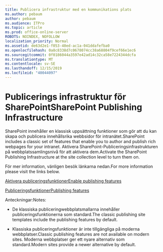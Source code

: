 ```yaml
---
title: Publicera infrastruktur med en kommunikations plats
ms.author: pebaum
author: pebaum
ms.audience: ITPro
ms.topic: article
ms.prod: office-online-server
ROBOTS: NOINDEX, NOFOLLOW
localization_priority: Normal
ms.assetid: de63d2e1-f053-40ed-ac1a-041ddafefba0
ms.openlocfilehash: 0a8c8338d7c0678074cc38a68804f9cef66e1ec6
ms.sourcegitcommit: 0f0186044a3597e42ad14c32ca58e7224344dcfa
ms.translationtype: MT
ms.contentlocale: sv-SE
ms.lasthandoff: 12/15/2019
ms.locfileid: "40044097"
---
```

# <a name="sharepoint-publishing-infrastructure"></a><span data-ttu-id="04ea6-102">Publicerings infrastruktur för SharePoint</span><span class="sxs-lookup"><span data-stu-id="04ea6-102">SharePoint Publishing Infrastructure</span></span>


<span data-ttu-id="04ea6-103">SharePoint innehåller en klassisk uppsättning funktioner som gör att du kan skapa och publicera innehållsrika webbsidor för intranätet.</span><span class="sxs-lookup"><span data-stu-id="04ea6-103">SharePoint includes a classic set of features that enable you to author and publish rich webpages for your intranet.</span></span> <span data-ttu-id="04ea6-104">Aktivera SharePoint-Publiceringsinfrastrukturen på webbplatssamlingsnivå för att aktivera dem.</span><span class="sxs-lookup"><span data-stu-id="04ea6-104">Activate the SharePoint Publishing Infrastructure at the site collection level to turn them on.</span></span>

<span data-ttu-id="04ea6-105">För mer information, vänligen besök länkarna nedan.</span><span class="sxs-lookup"><span data-stu-id="04ea6-105">For more information please visit the links below.</span></span>

[<span data-ttu-id="04ea6-106">Aktivera publiceringsfunktioner</span><span class="sxs-lookup"><span data-stu-id="04ea6-106">Enable publishing features</span></span>](https://support.office.com/article/Enable-publishing-features-479677A6-8B33-4AC7-907D-071C1C7E4518)

[<span data-ttu-id="04ea6-107">Publiceringsfunktioner</span><span class="sxs-lookup"><span data-stu-id="04ea6-107">Publishing features</span></span>](https://support.office.com/article/Features-enabled-in-a-SharePoint-Online-publishing-site-3AB3810C-3C2C-4361-9D0E-0CBE666EA0B0?wt.mc_id=O365_Portal_MMaven#__toc336865553)

<span data-ttu-id="04ea6-108">Anteckningar:</span><span class="sxs-lookup"><span data-stu-id="04ea6-108">Notes:</span></span>

- <span data-ttu-id="04ea6-109">De klassiska publiceringwebbplatsmallarna innehåller publiceringsfunktionerna som standard.</span><span class="sxs-lookup"><span data-stu-id="04ea6-109">The classic publishing site templates include the publishing features by default.</span></span>

- <span data-ttu-id="04ea6-110">Klassiska publiceringsfunktioner är inte tillgängliga på moderna webbplatser.</span><span class="sxs-lookup"><span data-stu-id="04ea6-110">Classic publishing features are not available on modern sites.</span></span> <span data-ttu-id="04ea6-111">Moderna webbplatser ger ett nyare alternativ som standard.</span><span class="sxs-lookup"><span data-stu-id="04ea6-111">Modern sites provide a newer alternative by default.</span></span>

